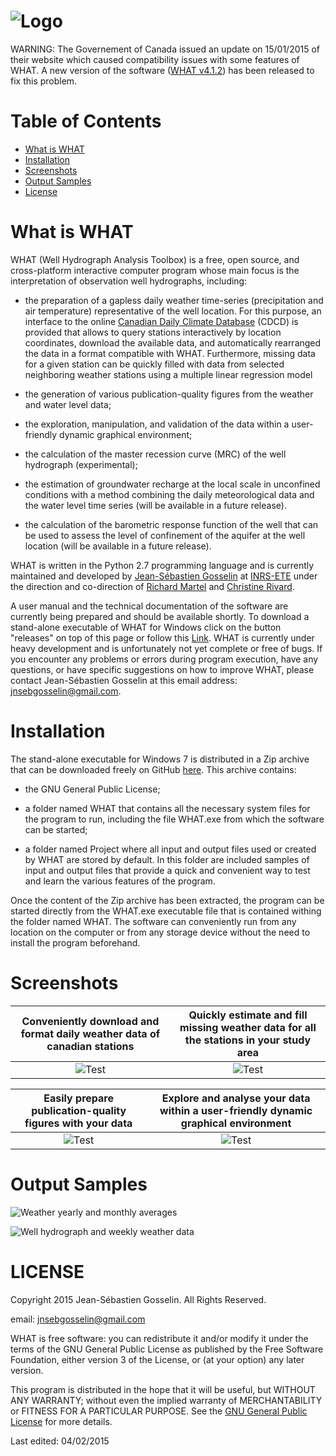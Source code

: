 ![Logo](https://github.com/jnsebgosselin/WHAT/blob/master/Images/WHAT_banner_lowres(150).png)
====

WARNING: The Governement of Canada issued an update on 15/01/2015 of their website which caused compatibility issues with some features of WHAT. A new version of the software ([WHAT v4.1.2](https://github.com/jnsebgosselin/WHAT/releases)) has been released to fix this problem.

# Table of Contents
- [What is WHAT](#what-is-wHAT)
- [Installation](#installation)
- [Screenshots](#screenshots)
- [Output Samples](#output-samples)
- [License](#license)

# What is WHAT

WHAT (Well Hydrograph Analysis Toolbox) is a free, open source, and cross-platform interactive computer program whose main focus is the interpretation of observation well hydrographs, including:
* the preparation of a gapless daily weather time-series (precipitation and air temperature) representative of the well location. For this purpose, an interface to the online [Canadian Daily Climate Database](http://climate.weather.gc.ca/) (CDCD) is provided that allows to query stations interactively by location coordinates, download the available data, and automatically rearranged the data in a format compatible with WHAT. Furthermore, missing data for a given station can be quickly filled with data from selected neighboring weather stations using a multiple linear regression model
* the generation of various publication-quality figures from the weather and water level data;

* the exploration, manipulation, and validation of the data within a user-friendly dynamic graphical environment;

* the calculation of the master recession curve (MRC) of the well hydrograph (experimental);

* the estimation of groundwater recharge at the local scale in unconfined conditions with a method combining the daily meteorological data and the water level time series (will be available in a future release).

* the calculation of the barometric response function of the well that can be used to assess the level of confinement of the aquifer at the well location (will be available in a future release).

WHAT is written in the Python 2.7 programming language and is currently maintained and developed by [Jean-Sébastien Gosselin](http://www.liamg.ca/en/about-us/jean-sebastien-gosselin/) at [INRS-ETE](http://ete.inrs.ca/) under the direction and co-direction of [Richard Martel](http://www.inrs.ca/richard-martel) and [Christine Rivard](http://science.gc.ca/default.asp?lang=En&n=E3024D2D-1&xsl=sdmtprofile&xml=E3024D2D-1AB4-4F74-AF13-755D0DCF3E13&formid=B03536B8-8F8E-4BC1-A5BF-D62B13F57A8B&showfromadmin=1&readonly=true).

A user manual and the technical documentation of the software are currently being prepared and should be available shortly. To download a stand-alone executable of WHAT for Windows click on the button "releases" on top of this page or follow this [Link](https://github.com/jnsebgosselin/WHAT/releases). WHAT is currently under heavy development and is unfortunately not yet complete or free of bugs. If you encounter any problems or errors during program execution, have any questions, or have specific suggestions on how to improve WHAT, please contact Jean-Sébastien Gosselin at this email address: jnsebgosselin@gmail.com.

# Installation

The stand-alone executable for Windows 7 is distributed in a Zip archive that can be downloaded freely on GitHub [here](https://github.com/jnsebgosselin/WHAT/releases). This archive contains:

* the GNU General Public License;

* a folder named WHAT that contains all the necessary system files for the program to run, including the file WHAT.exe from which the software can be started;

* a folder named Project where all input and output files used or created by WHAT are stored by default. In this folder are included samples of input and output files that provide a quick and convenient way to test and learn the various features of the program.

Once the content of the Zip archive has been extracted, the program can be started directly from the WHAT.exe executable file that is contained withing the folder named WHAT. The software can conveniently run from any location on the computer or from any storage device without the need to install the program beforehand.

# Screenshots

| Conveniently download and format daily weather data of canadian stations | Quickly estimate and fill missing weather data for all the stations in your study area |
| :-----------: | :-----------: |
| ![Test](https://github.com/jnsebgosselin/WHAT/blob/master/Images/WHAT_Screenshot000.png)  |![Test](https://github.com/jnsebgosselin/WHAT/blob/master/Images/WHAT_Screenshot001.png)  |

| Easily prepare publication-quality figures with your data  | Explore and analyse your data within a user-friendly dynamic graphical environment |
| :-----------: | :-----------: |
| ![Test](https://github.com/jnsebgosselin/WHAT/blob/master/Images/WHAT_Screenshot002.png)  |![Test](https://github.com/jnsebgosselin/WHAT/blob/master/Images/WHAT_Screenshot003.png)  |

# Output Samples

![Weather yearly and monthly averages](https://github.com/jnsebgosselin/WHAT/blob/master/Images/Normals_Marieville.png)

![Well hydrograph and weekly weather data](https://github.com/jnsebgosselin/WHAT/blob/master/Images/hydrograph_PO07.png)

# LICENSE

Copyright 2015 Jean-Sébastien Gosselin. All Rights Reserved.

email: jnsebgosselin@gmail.com

WHAT is free software: you can redistribute it and/or modify
it under the terms of the GNU General Public License as published by
the Free Software Foundation, either version 3 of the License, or
(at your option) any later version.

This program is distributed in the hope that it will be useful,
but WITHOUT ANY WARRANTY; without even the implied warranty of
MERCHANTABILITY or FITNESS FOR A PARTICULAR PURPOSE.  See the
[GNU General Public License](http://www.gnu.org/licenses/) for more details.


Last edited: 04/02/2015
